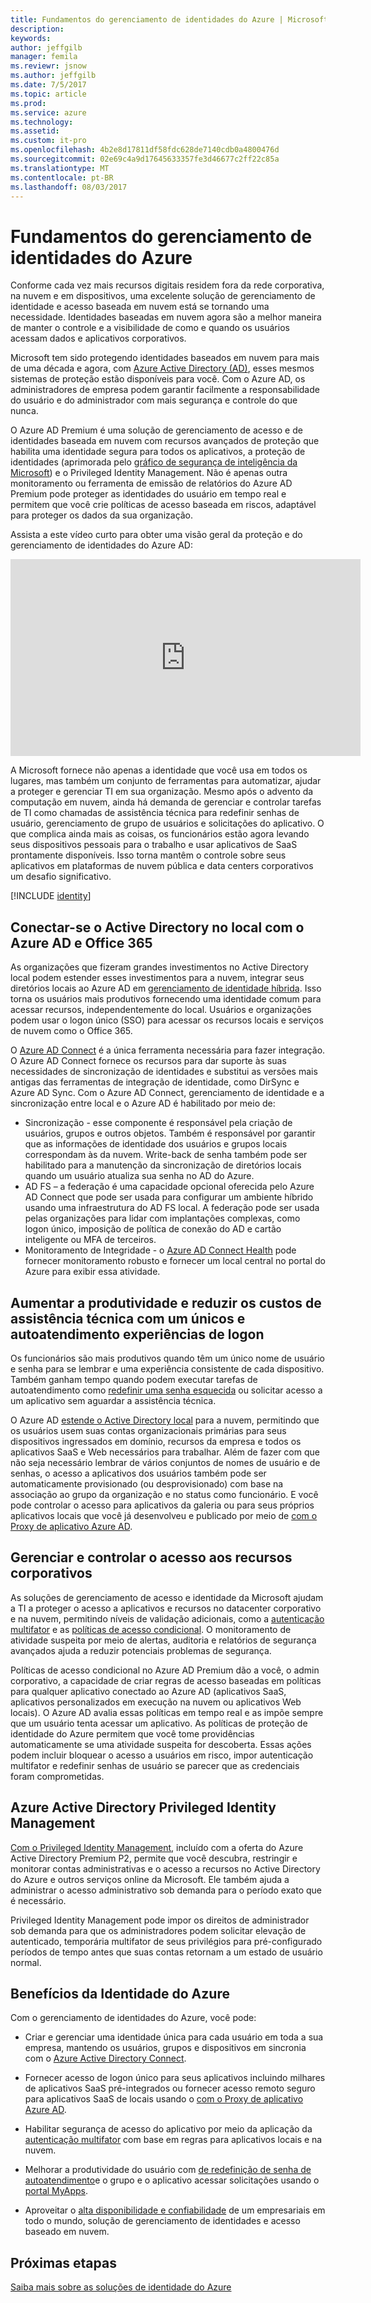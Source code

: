 ```yaml
---
title: Fundamentos do gerenciamento de identidades do Azure | Microsoft Docs
description: 
keywords: 
author: jeffgilb
manager: femila
ms.reviewr: jsnow
ms.author: jeffgilb
ms.date: 7/5/2017
ms.topic: article
ms.prod: 
ms.service: azure
ms.technology: 
ms.assetid: 
ms.custom: it-pro
ms.openlocfilehash: 4b2e8d17811df58fdc628de7140cdb0a4800476d
ms.sourcegitcommit: 02e69c4a9d17645633357fe3d46677c2ff22c85a
ms.translationtype: MT
ms.contentlocale: pt-BR
ms.lasthandoff: 08/03/2017
---
```

# <a name="fundamentals-of-azure-identity-management"></a>Fundamentos do gerenciamento de identidades do Azure
Conforme cada vez mais recursos digitais residem fora da rede corporativa, na nuvem e em dispositivos, uma excelente solução de gerenciamento de identidade e acesso baseada em nuvem está se tornando uma necessidade. Identidades baseadas em nuvem agora são a melhor maneira de manter o controle e a visibilidade de como e quando os usuários acessam dados e aplicativos corporativos.

Microsoft tem sido protegendo identidades baseados em nuvem para mais de uma década e agora, com [Azure Active Directory (AD)](https://docs.microsoft.com/azure/active-directory/active-directory-editions), esses mesmos sistemas de proteção estão disponíveis para você. Com o Azure AD, os administradores de empresa podem garantir facilmente a responsabilidade do usuário e do administrador com mais segurança e controle do que nunca.

O Azure AD Premium é uma solução de gerenciamento de acesso e de identidades baseada em nuvem com recursos avançados de proteção que habilita uma identidade segura para todos os aplicativos, a proteção de identidades (aprimorada pelo [gráfico de segurança de inteligência da Microsoft](https://www.microsoft.com/en-us/security/intelligence)) e o Privileged Identity Management. Não é apenas outra monitoramento ou ferramenta de emissão de relatórios do Azure AD Premium pode proteger as identidades do usuário em tempo real e permitem que você crie políticas de acesso baseada em riscos, adaptável para proteger os dados da sua organização.

Assista a este vídeo curto para obter uma visão geral da proteção e do gerenciamento de identidades do Azure AD:
<iframe width="560" height="315" src="https://www.youtube.com/embed/9LGIJ2-FKIM" frameborder="0" allowfullscreen></iframe>

A Microsoft fornece não apenas a identidade que você usa em todos os lugares, mas também um conjunto de ferramentas para automatizar, ajudar a proteger e gerenciar TI em sua organização. Mesmo após o advento da computação em nuvem, ainda há demanda de gerenciar e controlar tarefas de TI como chamadas de assistência técnica para redefinir senhas de usuário, gerenciamento de grupo de usuários e solicitações do aplicativo. O que complica ainda mais as coisas, os funcionários estão agora levando seus dispositivos pessoais para o trabalho e usar aplicativos de SaaS prontamente disponíveis. Isso torna mantêm o controle sobre seus aplicativos em plataformas de nuvem pública e data centers corporativos um desafio significativo.

[!INCLUDE [identity](../../includes/azure-ad-licenses.md)]

## <a name="connect-on-premises-active-directory-with-azure-ad-and-office-365"></a>Conectar-se o Active Directory no local com o Azure AD e Office 365
As organizações que fizeram grandes investimentos no Active Directory local podem estender esses investimentos para a nuvem, integrar seus diretórios locais ao Azure AD em [gerenciamento de identidade híbrida](https://docs.microsoft.com/azure/active-directory/active-directory-hybrid-identity-design-considerations-overview). Isso torna os usuários mais produtivos fornecendo uma identidade comum para acessar recursos, independentemente do local. Usuários e organizações podem usar o logon único (SSO) para acessar os recursos locais e serviços de nuvem como o Office 365.

O [Azure AD Connect](https://docs.microsoft.com/azure/active-directory/connect/active-directory-aadconnect) é a única ferramenta necessária para fazer integração. O Azure AD Connect fornece os recursos para dar suporte às suas necessidades de sincronização de identidades e substitui as versões mais antigas das ferramentas de integração de identidade, como DirSync e Azure AD Sync. Com o Azure AD Connect, gerenciamento de identidade e a sincronização entre local e o Azure AD é habilitado por meio de:

- Sincronização - esse componente é responsável pela criação de usuários, grupos e outros objetos. Também é responsável por garantir que as informações de identidade dos usuários e grupos locais correspondam às da nuvem. Write-back de senha também pode ser habilitado para a manutenção da sincronização de diretórios locais quando um usuário atualiza sua senha no AD do Azure.
- AD FS – a federação é uma capacidade opcional oferecida pelo Azure AD Connect que pode ser usada para configurar um ambiente híbrido usando uma infraestrutura do AD FS local. A federação pode ser usada pelas organizações para lidar com implantações complexas, como logon único, imposição de política de conexão do AD e cartão inteligente ou MFA de terceiros.
- Monitoramento de Integridade - o [Azure AD Connect Health](https://docs.microsoft.com/azure/active-directory/connect-health/active-directory-aadconnect-health) pode fornecer monitoramento robusto e fornecer um local central no portal do Azure para exibir essa atividade.

## <a name="increase-productivity-and-reduce-helpdesk-costs-with-self-service-and-single-sign-on-experiences"></a>Aumentar a produtividade e reduzir os custos de assistência técnica com um únicos e autoatendimento experiências de logon

Os funcionários são mais produtivos quando têm um único nome de usuário e senha para se lembrar e uma experiência consistente de cada dispositivo. Também ganham tempo quando podem executar tarefas de autoatendimento como [redefinir uma senha esquecida](https://docs.microsoft.com/azure/active-directory/active-directory-passwords) ou solicitar acesso a um aplicativo sem aguardar a assistência técnica.

O Azure AD [estende o Active Directory local](https://docs.microsoft.com/azure/active-directory/connect/active-directory-aadconnect) para a nuvem, permitindo que os usuários usem suas contas organizacionais primárias para seus dispositivos ingressados em domínio, recursos da empresa e todos os aplicativos SaaS e Web necessários para trabalhar. Além de fazer com que não seja necessário lembrar de vários conjuntos de nomes de usuário e de senhas, o acesso a aplicativos dos usuários também pode ser automaticamente provisionado (ou desprovisionado) com base na associação ao grupo da organização e no status como funcionário. E você pode controlar o acesso para aplicativos da galeria ou para seus próprios aplicativos locais que você já desenvolveu e publicado por meio de [com o Proxy de aplicativo Azure AD](https://docs.microsoft.com/azure/active-directory/active-directory-application-proxy-get-started).

## <a name="manage-and-control-access-to-corporate-resources"></a>Gerenciar e controlar o acesso aos recursos corporativos
As soluções de gerenciamento de acesso e identidade da Microsoft ajudam a TI a proteger o acesso a aplicativos e recursos no datacenter corporativo e na nuvem, permitindo níveis de validação adicionais, como a [autenticação multifator](https://docs.microsoft.com/azure/multi-factor-authentication/multi-factor-authentication-whats-next) e as [políticas de acesso condicional](https://docs.microsoft.com/azure/active-directory/active-directory-conditional-access-azure-portal). O monitoramento de atividade suspeita por meio de alertas, auditoria e relatórios de segurança avançados ajuda a reduzir potenciais problemas de segurança.

Políticas de acesso condicional no Azure AD Premium dão a você, o admin corporativo, a capacidade de criar regras de acesso baseadas em políticas para qualquer aplicativo conectado ao Azure AD (aplicativos SaaS, aplicativos personalizados em execução na nuvem ou aplicativos Web locais). O Azure AD avalia essas políticas em tempo real e as impõe sempre que um usuário tenta acessar um aplicativo. As políticas de proteção de identidade do Azure permitem que você tome providências automaticamente se uma atividade suspeita for descoberta. Essas ações podem incluir bloquear o acesso a usuários em risco, impor autenticação multifator e redefinir senhas de usuário se parecer que as credenciais foram comprometidas.


## <a name="azure-active-directory-privileged-identity-management"></a>Azure Active Directory Privileged Identity Management

[Com o Privileged Identity Management](https://docs.microsoft.com/azure/active-directory/active-directory-privileged-identity-management-getting-started), incluído com a oferta do Azure Active Directory Premium P2, permite que você descubra, restringir e monitorar contas administrativas e o acesso a recursos no Active Directory do Azure e outros serviços online da Microsoft. Ele também ajuda a administrar o acesso administrativo sob demanda para o período exato que é necessário.

Privileged Identity Management pode impor os direitos de administrador sob demanda para que os administradores podem solicitar elevação de autenticado, temporária multifator de seus privilégios para pré-configurado períodos de tempo antes que suas contas retornam a um estado de usuário normal.

## <a name="benefits-of-azure-identity"></a>Benefícios da Identidade do Azure

Com o gerenciamento de identidades do Azure, você pode:

-   Criar e gerenciar uma identidade única para cada usuário em toda a sua empresa, mantendo os usuários, grupos e dispositivos em sincronia com o [Azure Active Directory Connect](https://docs.microsoft.com/azure/active-directory/connect/active-directory-aadconnect).

-   Fornecer acesso de logon único para seus aplicativos incluindo milhares de aplicativos SaaS pré-integrados ou fornecer acesso remoto seguro para aplicativos SaaS de locais usando o [com o Proxy de aplicativo Azure AD](https://docs.microsoft.com/azure/active-directory/active-directory-application-proxy-get-started).

-   Habilitar segurança de acesso do aplicativo por meio da aplicação da [autenticação multifator](https://docs.microsoft.com/azure/multi-factor-authentication/multi-factor-authentication-whats-next) com base em regras para aplicativos locais e na nuvem.

-   Melhorar a produtividade do usuário com [de redefinição de senha de autoatendimento](https://docs.microsoft.com/azure/active-directory/active-directory-passwords)e o grupo e o aplicativo acessar solicitações usando o [portal MyApps](https://docs.microsoft.com/azure/active-directory/active-directory-saas-access-panel-user-help).

-   Aproveitar o [alta disponibilidade e confiabilidade](https://docs.microsoft.com/azure/architecture/resiliency/high-availability-azure-applications) de um empresariais em todo o mundo, solução de gerenciamento de identidades e acesso baseado em nuvem.

## <a name="next-steps"></a>Próximas etapas
[Saiba mais sobre as soluções de identidade do Azure](https://docs.microsoft.com/azure/active-directory/understand-azure-identity-solutions)